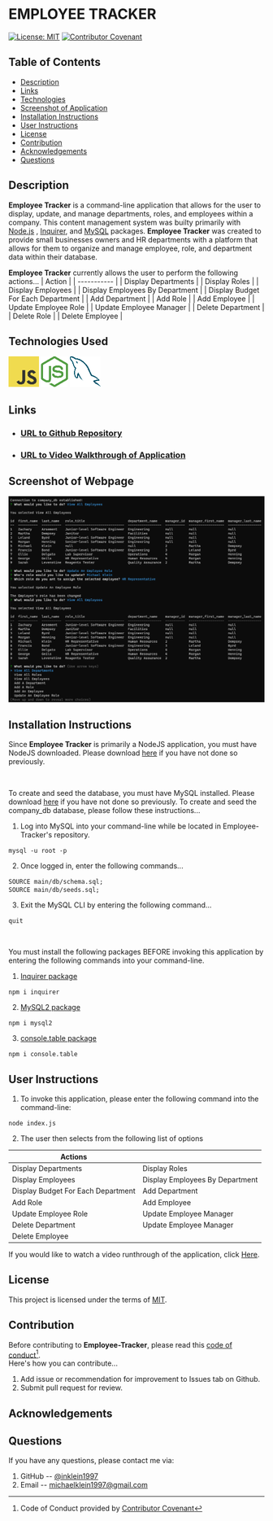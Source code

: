 # EMPLOYEE TRACKER
[![License: MIT](https://img.shields.io/badge/License-MIT-yellow.svg)](https://opensource.org/licenses/MIT)
[![Contributor Covenant](https://img.shields.io/badge/Contributor%20Covenant-2.1-4baaaa.svg)](code_of_conduct.md)

## Table of Contents
- [Description](#Description)
- [Links](#Links)
- [Technologies](#Technologies)
- [Screenshot of Application](#Screenshot-of-Application)
- [Installation Instructions](#Installation-Instructions)
- [User Instructions](#User-Instructions)
- [License](#License)
- [Contribution](#Contribution)
- [Acknowledgements](#Acknowledgements)
- [Questions](#Questions)

## Description
**Employee Tracker** is a command-line application that allows for the user to display, update, and manage departments, roles, and employees within a company.  This content management system was builty primarily with [Node.js](https://nodejs.org/en/) , [Inquirer](https://www.npmjs.com/package/inquirer), and [MySQL](https://www.npmjs.com/package/mysql2) packages. **Employee Tracker** was created to provide small businesses owners and HR departments with a platform that allows for them to organize and manage employee, role, and department data within their database.

**Employee Tracker** currently allows the user to perform the following actions...
| Action      | 
| ----------- | 
| Display Departments |
| Display Roles |
| Display Employees | 
| Display Employees By Department |
| Display Budget For Each Department |
| Add Department |
| Add Role | 
| Add Employee |
| Update Employee Role |
| Update Employee Manager |
| Delete Department |
| Delete Role |
| Delete Employee |


## Technologies Used
![JavaScript Logo](./assets/images/javascript.png)
![NodeJS Logo](./assets/images/nodejs-logo.png)
![MySQL Logo](./assets/images/mySQL-logo.png)

## Links
- ### [URL to Github Repository](https://github.com/inklein1997/Employee-Tracker)
- ### [URL to Video Walkthrough of Application]()

## Screenshot of Webpage
![alt](./assets/images/application-screenshot.png)

## Installation Instructions
Since **Employee Tracker** is primarily a NodeJS application, you must have NodeJS downloaded. Please download [here](https://nodejs.org/en/download/) if you have not done so previously.

<br>

To create and seed the database, you must have MySQL installed.  Please download [here](https://www.mysql.com/downloads/) if you have not done so previously.  To create and seed the company_db database, please follow these instructions...
1. Log into MySQL into your command-line while be located in Employee-Tracker's repository.
```
mysql -u root -p
```
2. Once logged in, enter the following commands...
```
SOURCE main/db/schema.sql;
SOURCE main/db/seeds.sql;
```
3. Exit the MySQL CLI by entering the following command...
```
quit
```

<br>

You must install the following packages BEFORE invoking this application by entering the following commands into your command-line.
1. [Inquirer package](https://www.npmjs.com/package/inquirer)
```
npm i inquirer
```

2. [MySQL2 package](https://www.npmjs.com/package/mysql2)
```
npm i mysql2
```

3. [console.table package](https://www.npmjs.com/package/console.table)
```
npm i console.table
```

## User Instructions
1. To invoke this application, please enter the following command into the command-line:
```
node index.js
```
2. The user then selects from the following list of options

| Actions     | |
| ----------- | ----------- | 
| Display Departments | Display Roles |
| Display Employees | Display Employees By Department |
| Display Budget For Each Department | Add Department |
| Add Role | Add Employee |
| Update Employee Role | Update Employee Manager |
| Delete Department | Update Employee Manager |
| Delete Employee | |



If you would like to watch a video runthrough of the application, click [Here]().


## License
This project is licensed under the terms of [MIT](https://opensource.org/licenses/MIT).
  
## Contribution
Before contributing to **Employee-Tracker**, please read this [code of conduct](code_of_conduct.md)[^1].<br>
Here's how you can contribute...
1. Add issue or recommendation for improvement to Issues tab on Github.
2. Submit pull request for review.

## Acknowledgements

## Questions
If you have any questions, please contact me via:
1. GitHub -- [@inklein1997](https://github.com/inklein1997)
2. Email -- michaelklein1997@gmail.com

[^1]: Code of Conduct provided by [Contributor Covenant](https://www.contributor-covenant.org/)